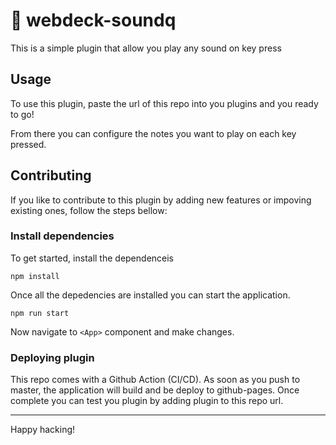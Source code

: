 # 🔌 webdeck-soundq

This is a simple plugin that allow you play any sound on key press

## Usage

To use this plugin, paste the url of this repo into you plugins and you ready to go!

From there you can configure the notes you want to play on each key pressed.

## Contributing

If you like to contribute to this plugin by adding new features or impoving existing ones, follow the steps bellow:

### Install dependencies

To get started, install the dependenceis

`npm install`

Once all the depedencies are installed you can start the application.

`npm run start`

Now navigate to `<App>` component and make changes.

### Deploying plugin

This repo comes with a Github Action (CI/CD). As soon as you push to master, the application will build and be deploy to github-pages. Once complete you can test you plugin by adding plugin to this repo url.

---

Happy hacking!

